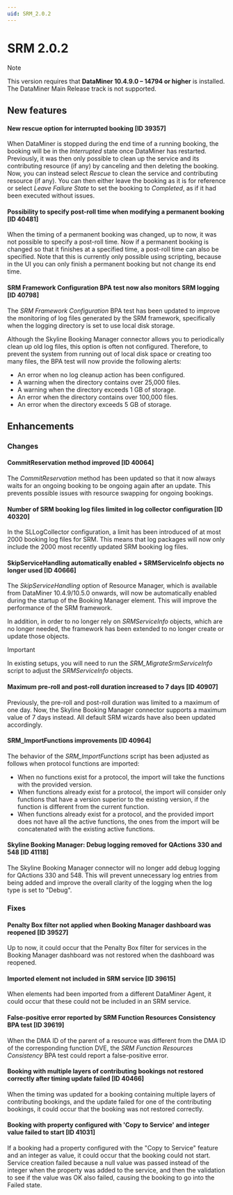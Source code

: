 ```yaml
---
uid: SRM_2.0.2
---
```


# SRM 2.0.2

> [!NOTE]
> This version requires that **DataMiner 10.4.9.0 – 14794 or higher** is installed. The DataMiner Main Release track is not supported.

## New features

#### New rescue option for interrupted booking [ID 39357]

When DataMiner is stopped during the end time of a running booking, the booking will be in the *Interrupted* state once DataMiner has restarted. Previously, it was then only possible to clean up the service and its contributing resource (if any) by canceling and then deleting the booking. Now, you can instead select *Rescue* to clean the service and contributing resource (if any). You can then either leave the booking as it is for reference or select *Leave Failure State* to set the booking to *Completed*, as if it had been executed without issues.

#### Possibility to specify post-roll time when modifying a permanent booking [ID 40481]

When the timing of a permanent booking was changed, up to now, it was not possible to specify a post-roll time. Now if a permanent booking is changed so that it finishes at a specified time, a post-roll time can also be specified. Note that this is currently only possible using scripting, because in the UI you can only finish a permanent booking but not change its end time.

#### SRM Framework Configuration BPA test now also monitors SRM logging [ID 40798]

The *SRM Framework Configuration* BPA test has been updated to improve the monitoring  of log files generated by the SRM framework, specifically when the logging directory is set to use local disk storage.

Although the Skyline Booking Manager connector allows you to periodically clean up old log files, this option is often not configured. Therefore, to prevent the system from running out of local disk space or creating too many files, the BPA test will now provide the following alerts:

- An error when no log cleanup action has been configured.
- A warning when the directory contains over 25,000 files.
- A warning when the directory exceeds 1 GB of storage.
- An error when the directory contains over 100,000 files.
- An error when the directory exceeds 5 GB of storage.

## Enhancements

### Changes

#### CommitReservation method improved [ID 40064]

The *CommitReservation* method has been updated so that it now always waits for an ongoing booking to be ongoing again after an update. This prevents possible issues with resource swapping for ongoing bookings.

#### Number of SRM booking log files limited in log collector configuration [ID 40320]

In the SLLogCollector configuration, a limit has been introduced of at most 2000 booking log files for SRM. This means that log packages will now only include the 2000 most recently updated SRM booking log files.

#### SkipServiceHandling automatically enabled + SRMServiceInfo objects no longer used [ID 40666]

The *SkipServiceHandling* option of Resource Manager, which is available from DataMiner 10.4.9/10.5.0 onwards<!-- RN 39939 -->, will now be automatically enabled during the startup of the Booking Manager element. This will improve the performance of the SRM framework.

In addition, in order to no longer rely on *SRMServiceInfo* objects, which are no longer needed, the framework has been extended to no longer create or update those objects.

> [!IMPORTANT]
> In existing setups, you will need to run the *SRM_MigrateSrmServiceInfo* script to adjust the *SRMServiceInfo* objects.

#### Maximum pre-roll and post-roll duration increased to 7 days [ID 40907]

Previously, the pre-roll and post-roll duration was limited to a maximum of one day. Now, the Skyline Booking Manager connector supports a maximum value of 7 days instead. All default SRM wizards have also been updated accordingly.

#### SRM_ImportFunctions improvements [ID 40964]

The behavior of the *SRM_ImportFunctions* script has been adjusted as follows when protocol functions are imported:

- When no functions exist for a protocol, the import will take the functions with the provided version.
- When functions already exist for a protocol, the import will consider only functions that have a version superior to the existing version, if the function is different from the current function.
- When functions already exist for a protocol, and the provided import does not have all the active functions, the ones from the import will be concatenated with the existing active functions.

#### Skyline Booking Manager: Debug logging removed for QActions 330 and 548 [ID 41118]

The Skyline Booking Manager connector will no longer add debug logging for QActions 330 and 548. This will prevent unnecessary log entries from being added and improve the overall clarity of the logging when the log type is set to "Debug".

### Fixes

#### Penalty Box filter not applied when Booking Manager dashboard was reopened [ID 39527]

Up to now, it could occur that the Penalty Box filter for services in the Booking Manager dashboard was not restored when the dashboard was reopened.

#### Imported element not included in SRM service [ID 39615]

When elements had been imported from a different DataMiner Agent, it could occur that these could not be included in an SRM service.

#### False-positive error reported by SRM Function Resources Consistency BPA test [ID 39619]

When the DMA ID of the parent of a resource was different from the DMA ID of the corresponding function DVE, the *SRM Function Resources Consistency* BPA test could report a false-positive error.

#### Booking with multiple layers of contributing bookings not restored correctly after timing update failed [ID 40466]

When the timing was updated for a booking containing multiple layers of contributing bookings, and the update failed for one of the contributing bookings, it could occur that the booking was not restored correctly.

#### Booking with property configured with 'Copy to Service' and integer value failed to start [ID 41031]

If a booking had a property configured with the "Copy to Service" feature and an integer as value, it could occur that the booking could not start. Service creation failed because a null value was passed instead of the integer when the property was added to the service, and then the validation to see if the value was OK also failed, causing the booking to go into the Failed state.
